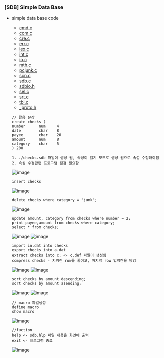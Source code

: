 ### [SDB] Simple Data Base
* simple data base code
    * [cmd.c]()
    * [com.c]()
    * [cre.c]()
    * [err.c]()
    * [iex.c]()
    * [int.c]()
    * [io.c]()
    * [mth.c]()
    * [pcjunk.c]()
    * [scn.c]()
    * [sdb.c]()
    * [sdbio.h]()
    * [sel.c]()
    * [srt.c]()
    * [tbl.c]()
    * [_proto.h]()
    ```
    // 활용 문장
    create checks (
    number      num     4
    date        char    8
    payee       char    20
    amount      num     8
    category    char    5
    ) 200

    1. ./checks.sdb 파일이 생성 됨, 속성이 읽기 모드로 생성 됨으로 속성 수정해야됨
    2. 속성 수정관련 프로그램 점검 필요함
    ```
    ![image](https://github.com/user-attachments/assets/c4c26f22-f863-4b8c-ad0c-ff739bd0912f)
    ```
    insert checks
    ```
    ![image](https://github.com/user-attachments/assets/e583607d-f0a8-4268-bd85-57ddb5409870)
    ```
    delete checks where category = "junk";
    ```
    ![image](https://github.com/user-attachments/assets/165be257-c102-4f7e-8470-b825f2042788)
    ```
    update amount, category from checks where number = 2;
    print payee,amount from checks where category;
    select * from checks;
    ```
    ![image](https://github.com/user-attachments/assets/91e22ab9-f1fc-4bac-a776-f1e4ecd8ef1d)
    ![image](https://github.com/user-attachments/assets/0e99360b-9ec8-4c71-9619-6bf8e957ff6f)

    ```
    import in.dat into checks
    export checks into a.dat
    extract checks into c; <- c.def 파일이 생성됨
    compress checks - 지워진 row를 줄이고, 마지막 row 입력칸을 당김
    ```
    ![image](https://github.com/user-attachments/assets/b25f6712-38e5-44fd-9ec5-90a77dd1949a)
    ![image](https://github.com/user-attachments/assets/e0412b88-8418-4337-8a4b-f9316c4c8d6f)
    ```
    sort checks by amount descending;
    sort checks by amount asending;
    ```
    ![image](https://github.com/user-attachments/assets/ee946edd-cf7e-42c2-a58d-d02efe232998)
    ![image](https://github.com/user-attachments/assets/b86e1720-52fc-47c0-8873-d380968a9062)
    ```
    // macro 파일생성
    define macro
    show macro
    ```
    ![image](https://github.com/user-attachments/assets/6e7900a2-cfde-4535-a234-e508c209885e)
    ```
    //fuction
    help <- sdb.hlp 파일 내용을 화면에 출력
    exit <- 프로그램 종료
    ```
    ![image](https://github.com/user-attachments/assets/125068ed-becc-41a1-b35d-22cd79b9dfa5)





    
